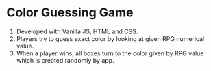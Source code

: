 # Color Guessing Game

1. Developed with Vanilla JS, HTML and CSS. 
2. Players try to guess exact color by looking at given RPG numerical value.
3. When a player wins, all boxes turn to the color given by RPG value which is created randomly
by app.

